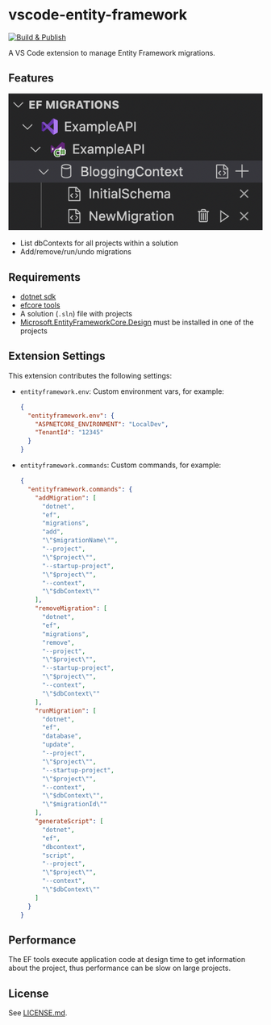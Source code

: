# vscode-entity-framework

[![Build & Publish](https://github.com/badsyntax/vscode-entity-framework/actions/workflows/main.yml/badge.svg)](https://github.com/badsyntax/vscode-entity-framework/actions/workflows/main.yml)

A VS Code extension to manage Entity Framework migrations.

## Features

![treeview](images/treeview-screenshot.png)

- List dbContexts for all projects within a solution
- Add/remove/run/undo migrations

## Requirements

- [dotnet sdk](https://dotnet.microsoft.com/download)
- [efcore tools](https://learn.microsoft.com/en-us/ef/core/cli/dotnet)
- A solution (`.sln`) file with projects
- [Microsoft.EntityFrameworkCore.Design](https://www.nuget.org/packages/Microsoft.EntityFrameworkCore.Design) must be installed in one of the projects

## Extension Settings

This extension contributes the following settings:

- `entityframework.env`: Custom environment vars, for example:
  ```json
  {
    "entityframework.env": {
      "ASPNETCORE_ENVIRONMENT": "LocalDev",
      "TenantId": "12345"
    }
  }
  ```
- `entityframework.commands`: Custom commands, for example:

  ```json
  {
    "entityframework.commands": {
      "addMigration": [
        "dotnet",
        "ef",
        "migrations",
        "add",
        "\"$migrationName\"",
        "--project",
        "\"$project\"",
        "--startup-project",
        "\"$project\"",
        "--context",
        "\"$dbContext\""
      ],
      "removeMigration": [
        "dotnet",
        "ef",
        "migrations",
        "remove",
        "--project",
        "\"$project\"",
        "--startup-project",
        "\"$project\"",
        "--context",
        "\"$dbContext\""
      ],
      "runMigration": [
        "dotnet",
        "ef",
        "database",
        "update",
        "--project",
        "\"$project\"",
        "--startup-project",
        "\"$project\"",
        "--context",
        "\"$dbContext\"",
        "\"$migrationId\""
      ],
      "generateScript": [
        "dotnet",
        "ef",
        "dbcontext",
        "script",
        "--project",
        "\"$project\"",
        "--context",
        "\"$dbContext\""
      ]
    }
  }
  ```

## Performance

The EF tools execute application code at design time to get information about the project, thus performance can be slow on large projects.

## License

See [LICENSE.md](./LICENSE.md).

